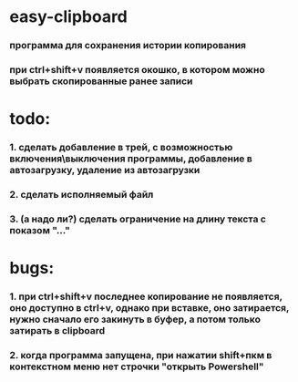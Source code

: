 # easy-clipboard
### программа для сохранения истории копирования
### при ctrl+shift+v появляется окошко, в котором можно выбрать скопированные ранее записи

# todo:
### 1. сделать добавление в трей, с возможностью включения\выключения программы, добавление в автозагрузку, удаление из автозагрузки
### 2. сделать исполняемый файл
### 3. (а надо ли?) сделать ограничение на длину текста с показом "..."

# bugs:
### 1. при ctrl+shift+v последнее копирование не появляется, оно доступно в ctrl+v, однако при вставке, оно затирается, нужно сначало его закинуть в буфер, а потом только затирать в clipboard
### 2. когда программа запущена, при нажатии shift+пкм в контекстном меню нет строчки "открыть Powershell"  
